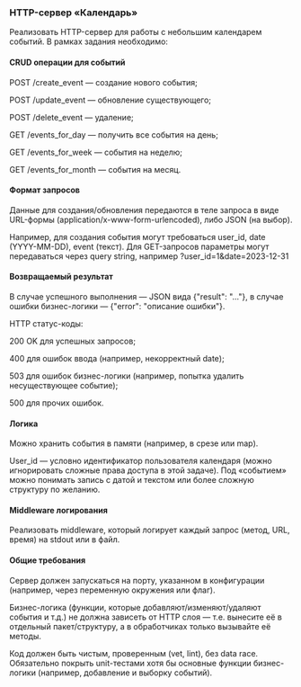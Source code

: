 ### HTTP-сервер «Календарь»
Реализовать HTTP-сервер для работы с небольшим календарем событий.
В рамках задания необходимо:

#### CRUD операции для событий
POST /create_event — создание нового события;

POST /update_event — обновление существующего;

POST /delete_event — удаление;

GET /events_for_day — получить все события на день;

GET /events_for_week — события на неделю;

GET /events_for_month — события на месяц.

#### Формат запросов
Данные для создания/обновления передаются в теле запроса в виде URL-формы (application/x-www-form-urlencoded), либо JSON (на выбор).

Например, для создания события могут требоваться user_id, date (YYYY-MM-DD), event (текст). Для GET-запросов параметры могут передаваться через query string, например ?user_id=1&date=2023-12-31

#### Возвращаемый результат
В случае успешного выполнения — JSON вида {"result": "..."}, в случае ошибки бизнес-логики — {"error": "описание ошибки"}.

HTTP статус-коды:

200 OK для успешных запросов;

400 для ошибок ввода (например, некорректный date);

503 для ошибок бизнес-логики (например, попытка удалить несуществующее событие);

500 для прочих ошибок.

#### Логика
Можно хранить события в памяти (например, в срезе или map).

User_id — условно идентификатор пользователя календаря (можно игнорировать сложные права доступа в этой задаче). Под «событием» можно понимать запись с датой и текстом или более сложную структуру по желанию.

#### Middleware логирования
Реализовать middleware, который логирует каждый запрос (метод, URL, время) на stdout или в файл.

#### Общие требования
Сервер должен запускаться на порту, указанном в конфигурации (например, через переменную окружения или флаг).

Бизнес-логика (функции, которые добавляют/изменяют/удаляют события и т.д.) не должна зависеть от HTTP слоя — т.е. вынесите её в отдельный пакет/структуру, а в обработчиках только вызывайте её методы.

Код должен быть чистым, проверенным (vet, lint), без data race. Обязательно покрыть unit-тестами хотя бы основные функции бизнес-логики (например, добавление и выборку событий).